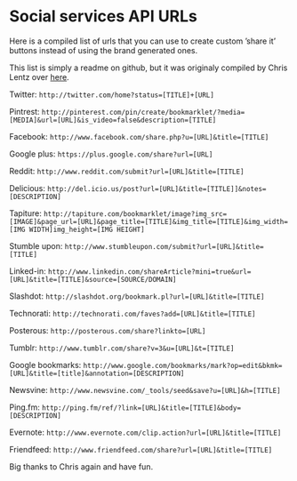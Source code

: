 # Social services API URLs

Here is a compiled list of urls that you can use to create custom ’share it’ buttons instead of using the brand generated ones.

This list is simply a readme on github, but it was originaly compiled by Chris Lentz over [here](http://atlchris.com/1665/how-to-create-custom-share-buttons-for-all-the-popular-social-services/).




Twitter: ```http://twitter.com/home?status=[TITLE]+[URL]```

Pintrest: ```http://pinterest.com/pin/create/bookmarklet/?media=[MEDIA]&url=[URL]&is_video=false&description=[TITLE]```

Facebook: ```http://www.facebook.com/share.php?u=[URL]&title=[TITLE]```

Google plus: ```https://plus.google.com/share?url=[URL]```

Reddit: ```http://www.reddit.com/submit?url=[URL]&title=[TITLE]```

Delicious: ```http://del.icio.us/post?url=[URL]&title=[TITLE]]&notes=[DESCRIPTION]```

Tapiture: ```http://tapiture.com/bookmarklet/image?img_src=[IMAGE]&page_url=[URL]&page_title=[TITLE]&img_title=[TITLE]&img_width=[IMG WIDTH]img_height=[IMG HEIGHT]```

Stumble upon: ```http://www.stumbleupon.com/submit?url=[URL]&title=[TITLE]```

Linked-in: ```http://www.linkedin.com/shareArticle?mini=true&url=[URL]&title=[TITLE]&source=[SOURCE/DOMAIN]```

Slashdot: ```http://slashdot.org/bookmark.pl?url=[URL]&title=[TITLE]```

Technorati: ```http://technorati.com/faves?add=[URL]&title=[TITLE]```

Posterous: ```http://posterous.com/share?linkto=[URL]```

Tumblr: ```http://www.tumblr.com/share?v=3&u=[URL]&t=[TITLE]```

Google bookmarks: ```http://www.google.com/bookmarks/mark?op=edit&bkmk=[URL]&title=[title]&annotation=[DESCRIPTION]```

Newsvine: ```http://www.newsvine.com/_tools/seed&save?u=[URL]&h=[TITLE]```

Ping.fm: ```http://ping.fm/ref/?link=[URL]&title=[TITLE]&body=[DESCRIPTION]```

Evernote: ```http://www.evernote.com/clip.action?url=[URL]&title=[TITLE]```

Friendfeed: ```http://www.friendfeed.com/share?url=[URL]&title=[TITLE]```


Big thanks to Chris again and have fun.